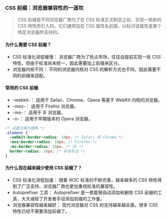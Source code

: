 ### CSS 前缀：浏览器兼容性的一道坎

> CSS 前缀是不同浏览器厂商为了在 CSS 标准正式制定之前，实现一些新的 CSS 特性而引入的。它们通常加在 CSS 属性名前面，以标识该属性是某个特定浏览器所支持的。

#### 为什么需要 CSS 前缀？

- CSS 标准化进程缓慢： 浏览器厂商为了抢占市场，往往会提前实现一些 CSS 特性，但由于标准尚未统一，因此需要加上前缀来区分。
- 浏览器内核不同： 不同的浏览器内核对 CSS 的解析方式也不同，因此需要不同的前缀来适配。

#### 常用的 CSS 前缀

- -webkit-： 适用于 Safari、Chrome、Opera 等基于 WebKit 内核的浏览器。
- -moz-： 适用于 Firefox 浏览器。
- -ms-： 适用于 IE 浏览器。
- -o-： 适用于早期版本的 Opera 浏览器。

```css
/* 设置元素的圆角 */
.element {
  -webkit-border-radius: 10px; /* Safari 和 Chrome */
  -moz-border-radius: 10px; /* Firefox */
  -ms-border-radius: 10px; /* IE */
  border-radius: 10px; /* 标准写法 */
}
```

#### 为什么现在越来越少使用 CSS 前缀了？

- CSS 标准化进程加速： 随着 W3C 标准的不断完善，越来越多的 CSS 特性得到了广泛支持，浏览器厂商也更加重视标准的兼容性。
- Autoprefixer 工具： Autoprefixer 是一款能够自动添加和删除 CSS 前缀的工具，大大减轻了开发者手动添加前缀的工作量。
- 浏览器兼容性越来越好： 现代浏览器对 CSS 的支持越来越全面，很多 CSS 特性已经不需要添加前缀了。
